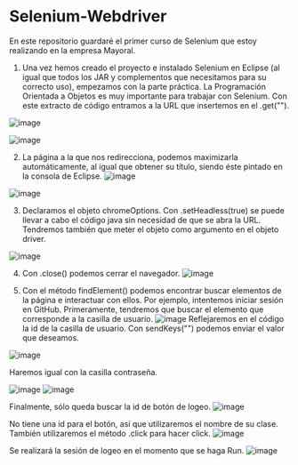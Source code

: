# Selenium-Webdriver

En este repositorio guardaré el primer curso de Selenium que estoy realizando en la empresa Mayoral. 

1. Una vez hemos creado el proyecto e instalado Selenium en Eclipse (al igual que todos los JAR y complementos que necesitamos para su correcto uso), empezamos con la parte práctica. La Programación Orientada a Objetos es muy importante para trabajar con Selenium. 
Con este extracto de código entramos a la URL que insertemos en el .get("").

![image](https://user-images.githubusercontent.com/91873618/158797017-4f88e999-7529-4559-a7e7-f5b9dcb1d52e.png)

![image](https://user-images.githubusercontent.com/91873618/158797076-f07bb3a6-d505-4fbb-9e19-8e5a0ad3abda.png)

2. La página a la que nos redirecciona, podemos maximizarla automáticamente, al igual que obtener su título, siendo éste pintado en la consola de Eclipse.
![image](https://user-images.githubusercontent.com/91873618/158798134-37dce832-7b83-401b-9099-7b5625ce497b.png)

![image](https://user-images.githubusercontent.com/91873618/158798329-61ee9d35-1e65-4b8c-8c9f-ead4182ee8a7.png)

3. Declaramos el objeto chromeOptions. Con .setHeadless(true) se puede llevar a cabo el código java sin necesidad de que se abra la URL. Tendremos también que meter el objeto como argumento en el objeto driver.

![image](https://user-images.githubusercontent.com/91873618/158801688-6eb0d907-0219-492f-8f2f-16f417bcf907.png)

4. Con .close() podemos cerrar el navegador.
![image](https://user-images.githubusercontent.com/91873618/158802117-210e8fb5-1d36-48cb-827a-4501745e410b.png)

5. Con el método findElement() podemos encontrar buscar elementos de la página e interactuar con ellos. Por ejemplo, intentemos iniciar sesión en GitHub.
Primeramente, tendremos que buscar el elemento que corresponde a la casilla de usuario.
![image](https://user-images.githubusercontent.com/91873618/158810254-a697df15-3650-4d56-bf7d-b8da6b1eefb4.png)
Reflejaremos en el código la id de la casilla de usuario. Con sendKeys("") podemos enviar el valor que deseamos.

![image](https://user-images.githubusercontent.com/91873618/158810482-5e8e5f24-7a16-4f0f-9f41-b70f246b3e90.png)

Haremos igual con la casilla contraseña.

![image](https://user-images.githubusercontent.com/91873618/158810794-f12b1525-f8c4-42bf-9edb-e697a9fb58fe.png)
![image](https://user-images.githubusercontent.com/91873618/158811108-ccc74183-d2de-4fb8-8642-20371b449a77.png)

Finalmente, sólo queda buscar la id de botón de logeo. 
![image](https://user-images.githubusercontent.com/91873618/158810988-f076f12f-6671-4bc1-938d-ae30f0742ce7.png)

No tiene una id para el botón, así que utilizaremos el nombre de su clase. También utilizaremos el método .click para hacer click.
![image](https://user-images.githubusercontent.com/91873618/158811365-fe65c6be-db62-4432-8da9-f098800dfbed.png)

Se realizará la sesión de logeo en el momento que se haga Run.
![image](https://user-images.githubusercontent.com/91873618/158811783-ad7957be-c655-43c6-b3be-0f79a9f8e716.png)


